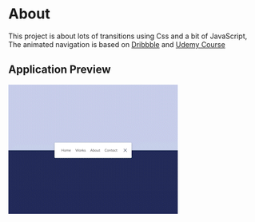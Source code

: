 # About

This project is about lots of transitions using Css and a bit of JavaScript, The animated navigation is based on [Dribbble](https://dribbble.com/shots/2427219-Header-Navigation-Day-053-dailyui) and [Udemy Course](https://www.udemy.com)

## Application Preview

![gif preview](assets/animated-navigation.gif)